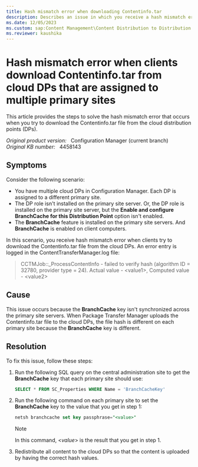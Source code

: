 ```yaml
---
title: Hash mismatch error when downloading Contentinfo.tar
description: Describes an issue in which you receive a hash mismatch error when the Configuration Manager clients try to download the Contentinfo.tar file from cloud DPs that are assigned to multiple primary sites.
ms.date: 12/05/2023
ms.custom: sap:Content Management\Content Distribution to Distribution Points
ms.reviewer: kaushika
---
```

# Hash mismatch error when clients download Contentinfo.tar from cloud DPs that are assigned to multiple primary sites

This article provides the steps to solve the hash mismatch error that occurs when you try to download the Contentinfo.tar file from the cloud distribution points (DPs).

_Original product version:_ &nbsp; Configuration Manager (current branch)  
_Original KB number:_ &nbsp; 4458143

## Symptoms

Consider the following scenario:

- You have multiple cloud DPs in Configuration Manager. Each DP is assigned to a different primary site.
- The DP role isn't installed on the primary site server. Or, the DP role is installed on the primary site server, but the **Enable and configure BranchCache for this Distribution Point** option isn't enabled.
- The **BranchCache** feature is installed on the primary site servers. And **BranchCache** is enabled on client computers.

In this scenario, you receive hash mismatch error when clients try to download the Contentinfo.tar file from the cloud DPs. An error entry is logged in the ContentTransferManager.log file:

> CCTMJob::_ProcessContentInfo - failed to verify hash (algorithm ID = 32780, provider type = 24). Actual value - \<value1>, Computed value - \<value2>

## Cause

This issue occurs because the **BranchCache** key isn't synchronized across the primary site servers. When Package Transfer Manager uploads the Contentinfo.tar file to the cloud DPs, the file hash is different on each primary site because the **BranchCache** key is different.

## Resolution

To fix this issue, follow these steps:

1. Run the following SQL query on the central administration site to get the **BranchCache** key that each primary site should use:

    ```sql
    SELECT * FROM SC_Properties WHERE Name = 'BranchCacheKey'
    ```

2. Run the following command on each primary site to set the **BranchCache** key to the value that you get in step 1:

    ```sql
    netsh branchcache set key passphrase="<value>"
    ```

    > [!NOTE]
    > In this command, \<*value*> is the result that you get in step 1.

3. Redistribute all content to the cloud DPs so that the content is uploaded by having the correct hash values.
